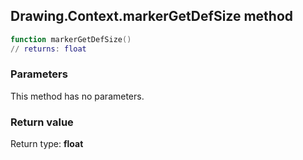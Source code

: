 ## Drawing.Context.markerGetDefSize method


```lua
function markerGetDefSize()
// returns: float
```


### Parameters

This method has no parameters.

### Return value

Return type: **float**

